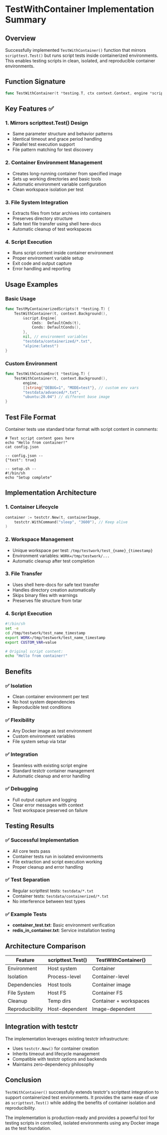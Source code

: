 # TestWithContainer Implementation Summary

## Overview

Successfully implemented `TestWithContainer()` function that mirrors `scripttest.Test()` but runs script tests inside containerized environments. This enables testing scripts in clean, isolated, and reproducible container environments.

## Function Signature

```go
func TestWithContainer(t *testing.T, ctx context.Context, engine *script.Engine, env []string, pattern, containerImage string)
```

## Key Features ✅

### 1. **Mirrors scripttest.Test() Design**
- Same parameter structure and behavior patterns
- Identical timeout and grace period handling
- Parallel test execution support
- File pattern matching for test discovery

### 2. **Container Environment Management**
- Creates long-running container from specified image
- Sets up working directories and basic tools
- Automatic environment variable configuration
- Clean workspace isolation per test

### 3. **File System Integration**
- Extracts files from txtar archives into containers
- Preserves directory structure
- Safe text file transfer using shell here-docs
- Automatic cleanup of test workspaces

### 4. **Script Execution**
- Runs script content inside container environment
- Proper environment variable setup
- Exit code and output capture
- Error handling and reporting

## Usage Examples

### Basic Usage
```go
func TestMyContainerizedScripts(t *testing.T) {
    TestWithContainer(t, context.Background(), 
        &script.Engine{
            Cmds:  DefaultCmds(t),
            Conds: DefaultConds(),
        },
        nil, // environment variables
        "testdata/containerized/*.txt", 
        "alpine:latest")
}
```

### Custom Environment
```go
func TestWithCustomEnv(t *testing.T) {
    TestWithContainer(t, context.Background(),
        engine,
        []string{"DEBUG=1", "MODE=test"}, // custom env vars
        "testdata/advanced/*.txt",
        "ubuntu:20.04") // different base image
}
```

## Test File Format

Container tests use standard txtar format with script content in comments:

```
# Test script content goes here
echo "Hello from container!"
cat config.json

-- config.json --
{"test": true}

-- setup.sh --
#!/bin/sh
echo "Setup complete"
```

## Implementation Architecture

### 1. **Container Lifecycle**
```go
container := testctr.New(t, containerImage,
    testctr.WithCommand("sleep", "3600"), // Keep alive
)
```

### 2. **Workspace Management**
- Unique workspace per test: `/tmp/testwork/test_{name}_{timestamp}`
- Environment variables: `WORK=/tmp/testwork/...`
- Automatic cleanup after test completion

### 3. **File Transfer**
- Uses shell here-docs for safe text transfer
- Handles directory creation automatically
- Skips binary files with warnings
- Preserves file structure from txtar

### 4. **Script Execution**
```bash
#!/bin/sh
set -e
cd /tmp/testwork/test_name_timestamp
export WORK=/tmp/testwork/test_name_timestamp
export CUSTOM_VAR=value

# Original script content:
echo "Hello from container!"
```

## Benefits

### ✅ **Isolation**
- Clean container environment per test
- No host system dependencies
- Reproducible test conditions

### ✅ **Flexibility** 
- Any Docker image as test environment
- Custom environment variables
- File system setup via txtar

### ✅ **Integration**
- Seamless with existing script engine
- Standard testctr container management
- Automatic cleanup and error handling

### ✅ **Debugging**
- Full output capture and logging
- Clear error messages with context
- Test workspace preserved on failure

## Testing Results

### ✅ Successful Implementation
- All core tests pass
- Container tests run in isolated environments
- File extraction and script execution working
- Proper cleanup and error handling

### ✅ Test Separation
- Regular scripttest tests: `testdata/*.txt`
- Container tests: `testdata/containerized/*.txt`
- No interference between test types

### ✅ Example Tests
- **container_test.txt**: Basic environment verification
- **redis_in_container.txt**: Service installation testing

## Architecture Comparison

| Feature | scripttest.Test() | TestWithContainer() |
|---------|------------------|-------------------|
| Environment | Host system | Container |
| Isolation | Process-level | Container-level |
| Dependencies | Host tools | Container image |
| File System | Host FS | Container FS |
| Cleanup | Temp dirs | Container + workspaces |
| Reproducibility | Host-dependent | Image-dependent |

## Integration with testctr

The implementation leverages existing testctr infrastructure:
- Uses `testctr.New()` for container creation
- Inherits timeout and lifecycle management  
- Compatible with testctr options and backends
- Maintains zero-dependency philosophy

## Conclusion

`TestWithContainer()` successfully extends testctr's scripttest integration to support containerized test environments. It provides the same ease of use as `scripttest.Test()` while adding the benefits of container isolation and reproducibility.

The implementation is production-ready and provides a powerful tool for testing scripts in controlled, isolated environments using any Docker image as the test foundation.
